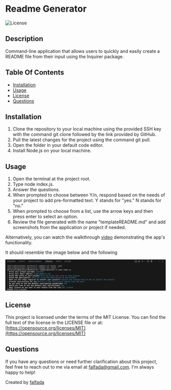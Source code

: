 # Readme Generator
  ![License](https://img.shields.io/badge/License-MIT_License-lightgreen.svg)

## Description
Command-line application that allows users to quickly and easily create a README file from their input using the Inquirer package.

## Table Of Contents
- [Installation](#installation)
- [Usage](#usage)
- [License](#license)
- [Questions](#questions)

## Installation
1. Clone the repository to your local machine using the provided SSH key with the command git clone followed by the link provided by GitHub.
2. Pull the latest changes for the project using the command git pull.
3. Open the folder in your default code editor.
4. Install Node.js on your local machine.

## Usage
1. Open the terminal at the project root.
2. Type node index.js.
3. Answer the questions.
4. When prompted to choose between Y/n, respond based on the needs of your project to add pre-formatted text. Y stands for "yes." N stands for "no."
5. When prompted to choose from a list, use the arrow keys and then press enter to select an option.
6. Review the file generated with the name "templateREADME.md" and add screenshots from the application or project if needed.

Alternatively, you can watch the walkthrough [video](https://drive.google.com/file/d/1Pv3N_2tu_n_gK5D6P58XnnMuDPR9Vi1A/view ) demonstrating the app's functionality.

It should resemble the image below and the following 

![Screenshot of the command-line terminal](/assets/img/screenshot.png)

## License

This project is licensed under the terms of the MIT License.
You can find the full text of the license in the LICENSE file or at:
[https://opensource.org/licenses/MIT](https://opensource.org/licenses/MIT)

  

## Questions
If you have any questions or need further clarification about this project, feel free to reach out to me via email at [falfada@gmail.com](mailto:falfada@gmail.com). I'm always happy to help!

Created by [falfada](https://github.com/falfada)
  